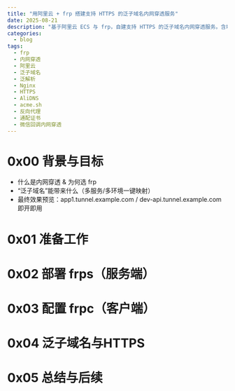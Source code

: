 ```yaml
---
title: "用阿里云 + frp 搭建支持 HTTPS 的泛子域名内网穿透服务"
date: 2025-08-21
description: "基于阿里云 ECS 与 frp，自建支持 HTTPS 的泛子域名内网穿透服务。含域名解析、通配证书、Nginx 统一 TLS、权限加固与常见问题排查的完整实战指南"
categories:
  - blog
tags:
  - frp
  - 内网穿透
  - 阿里云
  - 泛子域名
  - 泛解析
  - Nginx
  - HTTPS
  - AliDNS
  - acme.sh
  - 反向代理
  - 通配证书
  - 微信回调内网穿透
---
```

# 0x00 背景与目标
- 什么是内网穿透 & 为何选 frp
- “泛子域名”能带来什么（多服务/多环境一键映射）
- 最终效果预览：app1.tunnel.example.com / dev-api.tunnel.example.com 即开即用

# 0x01 准备工作

# 0x02 部署 frps（服务端）
# 0x03 配置 frpc（客户端）

# 0x04 泛子域名与HTTPS


# 0x05 总结与后续